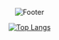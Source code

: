 <div align=center>
 
![Footer](https://capsule-render.vercel.app/api?type=waving&color=timeGradient&height=150&section=footer&fontSize=50&text=✨%20OHJUN%20KWON%20REPOSITORY%20✨&desc=welcome%20to%20my%20stu)
 
[![Top Langs](https://github-readme-stats.vercel.app/api/top-langs/?username=ohjunee&layout=compact&hide_rank=true&card_width=500)](https://github.com/ohjunee/github-readme-stats)
 </div>

<!--

**ohjunee/ohjunee** is a ✨ _special_ ✨ repository because its `README.md` (this file) appears on your GitHub profile.

Here are some ideas to get you started:

- 🔭 I’m currently working on ...
- 🌱 I’m currently learning ...
- 👯 I’m looking to collaborate on ...
- 🤔 I’m looking for help with ...
- 💬 Ask me about ...
- 📫 How to reach me: ...
- 😄 Pronouns: ...
- ⚡ Fun fact: ...
-->

